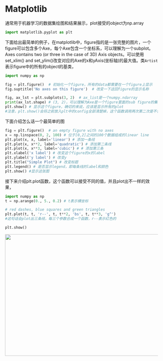 # Matplotlib
通常用于机器学习的数据集绘图和结果展示，plot接受的object为np.array
```python
import matplotlib.pyplot as plt
```
下面给出最简单的例子，在matplotlib中，figure指的是一张完整的图片，一个figure可以包含多个Axe，每个Axe包含一个坐标系，可以理解为一个subplot。Axes contains two (or three in the case of 3D) Axis objects。可以使用set_xlim() and set_ylim()改变对应的Axe的x和yAxis(坐标轴)的最大值。类``Artist``表示figure中的所有的object的基类，
```python
import numpy as np

fig = plt.figure()  # 初始化一个figure，所有的data都需要在一个figure上显示
fig.suptitle('No axes on this figure')  # 改变一下这回figure的显示名称

fig, ax_lst = plt.subplots(3, 2)  # ax_list是一个numpy.ndarray
print(ax_lst.shape) # (3, 2)，可以理解为Axe是一个figure里面的sub figure的集合
plt.show() # 显示这个figure，确切的来说，应该是显示所有的plot
#注意，plt.show()会将之前放入plt中的config全部清楚掉，这个函数调用两次第二次是不会有东西的，如果不调用show，在jupyter里面也会显示出来这个数据，并且数据会得以保存
```
下面介绍怎么话一个最简单的图
```python
fig = plt.figure()  # an empty figure with no axes
x = np.linspace(0, 2, 100) # 位于[0,2]之间的100个数据组成的linear line
plt.plot(x, x, label='linear') # 添加一条线
plt.plot(x, x**2, label='quadratic') # 添加第二条线
plt.plot(x, x**3, label='cubic') # # 添加第三条
plt.xlabel('x label') # 改变这个figure的x的label
plt.ylabel('y label') # 改变y
plt.title("Simple Plot") # 改变标题
plt.legend() # 是否显示legend，即每条线的label和颜色
plt.show() #显示这张图
```
接下来介绍plt.plot函数，这个函数可以接受不同的值，并且plot出不一样的效果，
```python
import numpy as np
t = np.arange(0., 5., 0.2) # t表示横坐标

# red dashes, blue squares and green triangles
plt.plot(t, t, 'r--', t, t**2, 'bs', t, t**3, 'g^')
#这句话会plot出三条线，每三个参数合成一个函数，r--表示红色的

plt.show()
```
<img src="https://matplotlib.org/_images/sphx_glr_pyplot_004.png" height="400" width="640">
